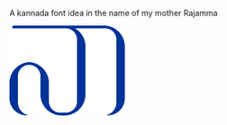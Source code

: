 A kannada font idea in the name of my mother Rajamma

<img src="https://github.com/kishorechan/Raaji/blob/main/Na.png"/>
